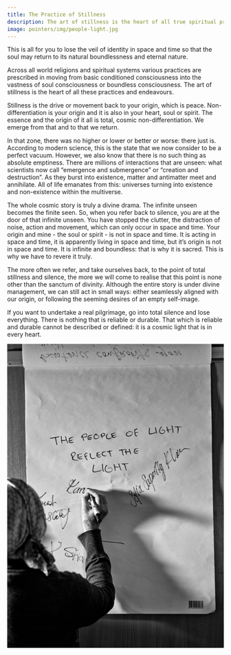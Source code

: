 ```yaml
---
title: The Practice of Stillness
description: The art of stillness is the heart of all true spiritual practices and endeavours.
image: pointers/img/people-light.jpg
---
```


<div class="callout6">
This is all for you to lose the veil of identity in space and time so that the soul may return to its natural boundlessness and eternal nature.
</div>

Across all world religions and spiritual systems various practices are prescribed in moving from basic conditioned consciousness into the vastness of soul consciousness or boundless consciousness. The art of stillness is the heart of all these practices and endeavours.

Stillness is the drive or movement back to your origin, which is peace. Non-differentiation is your origin and it is also in your heart, soul or spirit. The essence and the origin of it all is total, cosmic non-differentiation. We emerge from that and to that we return.

In that zone, there was no higher or lower or better or worse: there just is. According to modern science, this is the state that we now consider to be a perfect vacuum. However, we also know that there is no such thing as absolute emptiness. There are millions of interactions that are unseen: what scientists now call “emergence and submergence” or “creation and destruction”. As they burst into existence, matter and antimatter meet and annihilate. All of life emanates from this: universes turning into existence and non-existence within the multiverse.

The whole cosmic story is truly a divine drama. The infinite unseen becomes the finite seen. So, when you refer back to silence, you are at the door of that infinite unseen. You have stopped the clutter, the distraction of noise, action and movement, which can only occur in space and time. Your origin and mine - the soul or spirit - is not in space and time. It is acting in space and time, it is apparently living in space and time, but it’s origin is not in space and time. It is infinite and boundless: that is why it is sacred. This is why we have to revere it truly. 

The more often we refer, and take ourselves back, to the point of total stillness and silence, the more we will come to realise that this point is none other than the sanctum of divinity. Although the entire story is under divine management, we can still act in small ways: either seamlessly aligned with our origin, or following the seeming desires of an empty self-image. 

If you want to undertake a real pilgrimage, go into total silence and lose everything. There is nothing that is reliable or durable. That which is reliable and durable cannot be described or defined: it is a cosmic light that is in every heart.

<div markdown="1" class="zp-logo">
<img src="/pointers/img/people-light.jpg" class="ab-image" />
</div>
